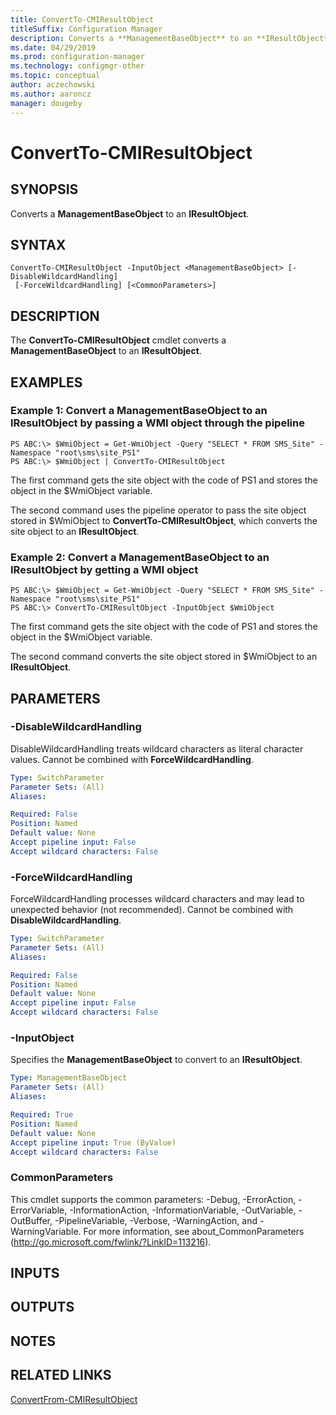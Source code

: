 ```yaml
---
title: ConvertTo-CMIResultObject
titleSuffix: Configuration Manager
description: Converts a **ManagementBaseObject** to an **IResultObject**.
ms.date: 04/29/2019
ms.prod: configuration-manager
ms.technology: configmgr-other
ms.topic: conceptual
author: aczechowski
ms.author: aaroncz
manager: dougeby
---
```


# ConvertTo-CMIResultObject

## SYNOPSIS
Converts a **ManagementBaseObject** to an **IResultObject**.

## SYNTAX

```
ConvertTo-CMIResultObject -InputObject <ManagementBaseObject> [-DisableWildcardHandling]
 [-ForceWildcardHandling] [<CommonParameters>]
```

## DESCRIPTION
The **ConvertTo-CMIResultObject** cmdlet converts a **ManagementBaseObject** to an **IResultObject**.

## EXAMPLES

### Example 1: Convert a ManagementBaseObject to an IResultObject by passing a WMI object through the pipeline
```
PS ABC:\> $WmiObject = Get-WmiObject -Query "SELECT * FROM SMS_Site" -Namespace "root\sms\site_PS1"
PS ABC:\> $WmiObject | ConvertTo-CMIResultObject
```

The first command gets the site object with the code of PS1 and stores the object in the $WmiObject variable.

The second command uses the pipeline operator to pass the site object stored in $WmiObject to **ConvertTo-CMIResultObject**, which converts the site object to an **IResultObject**.

### Example 2: Convert a ManagementBaseObject to an IResultObject by getting a WMI object
```
PS ABC:\> $WmiObject = Get-WmiObject -Query "SELECT * FROM SMS_Site" -Namespace "root\sms\site_PS1"
PS ABC:\> ConvertTo-CMIResultObject -InputObject $WmiObject
```

The first command gets the site object with the code of PS1 and stores the object in the $WmiObject variable.

The second command converts the site object stored in $WmiObject to an **IResultObject**.

## PARAMETERS

### -DisableWildcardHandling
DisableWildcardHandling treats wildcard characters as literal character values. Cannot be combined with **ForceWildcardHandling**.

```yaml
Type: SwitchParameter
Parameter Sets: (All)
Aliases: 

Required: False
Position: Named
Default value: None
Accept pipeline input: False
Accept wildcard characters: False
```

### -ForceWildcardHandling
ForceWildcardHandling processes wildcard characters and may lead to unexpected behavior (not recommended). Cannot be combined with **DisableWildcardHandling**.

```yaml
Type: SwitchParameter
Parameter Sets: (All)
Aliases: 

Required: False
Position: Named
Default value: None
Accept pipeline input: False
Accept wildcard characters: False
```

### -InputObject
Specifies the **ManagementBaseObject** to convert to an **IResultObject**.

```yaml
Type: ManagementBaseObject
Parameter Sets: (All)
Aliases: 

Required: True
Position: Named
Default value: None
Accept pipeline input: True (ByValue)
Accept wildcard characters: False
```

### CommonParameters
This cmdlet supports the common parameters: -Debug, -ErrorAction, -ErrorVariable, -InformationAction, -InformationVariable, -OutVariable, -OutBuffer, -PipelineVariable, -Verbose, -WarningAction, and -WarningVariable. For more information, see about_CommonParameters (http://go.microsoft.com/fwlink/?LinkID=113216).

## INPUTS

## OUTPUTS

## NOTES

## RELATED LINKS

[ConvertFrom-CMIResultObject](./ConvertFrom-CMIResultObject.md)
